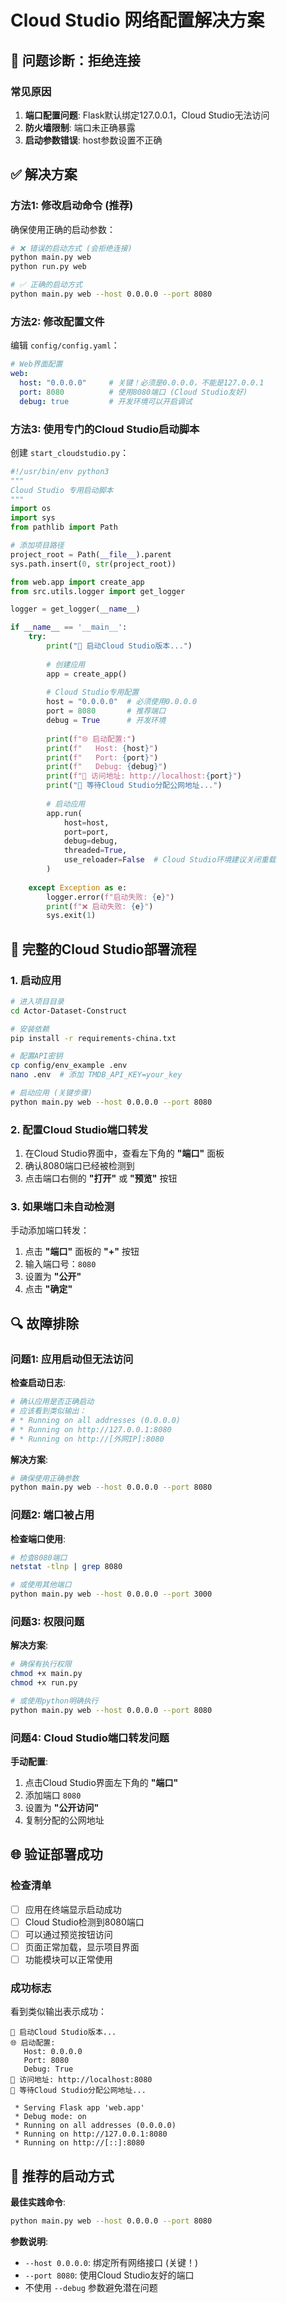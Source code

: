 # Cloud Studio 网络配置解决方案

## 🔧 问题诊断：拒绝连接

### 常见原因
1. **端口配置问题**: Flask默认绑定127.0.0.1，Cloud Studio无法访问
2. **防火墙限制**: 端口未正确暴露
3. **启动参数错误**: host参数设置不正确

## ✅ 解决方案

### 方法1: 修改启动命令 (推荐)

确保使用正确的启动参数：
```bash
# ❌ 错误的启动方式 (会拒绝连接)
python main.py web
python run.py web

# ✅ 正确的启动方式
python main.py web --host 0.0.0.0 --port 8080
```

### 方法2: 修改配置文件

编辑 `config/config.yaml`：
```yaml
# Web界面配置
web:
  host: "0.0.0.0"     # 关键！必须是0.0.0.0，不能是127.0.0.1
  port: 8080          # 使用8080端口 (Cloud Studio友好)
  debug: true         # 开发环境可以开启调试
```

### 方法3: 使用专门的Cloud Studio启动脚本

创建 `start_cloudstudio.py`：
```python
#!/usr/bin/env python3
"""
Cloud Studio 专用启动脚本
"""
import os
import sys
from pathlib import Path

# 添加项目路径
project_root = Path(__file__).parent
sys.path.insert(0, str(project_root))

from web.app import create_app
from src.utils.logger import get_logger

logger = get_logger(__name__)

if __name__ == '__main__':
    try:
        print("🚀 启动Cloud Studio版本...")
        
        # 创建应用
        app = create_app()
        
        # Cloud Studio专用配置
        host = "0.0.0.0"  # 必须使用0.0.0.0
        port = 8080       # 推荐端口
        debug = True      # 开发环境
        
        print(f"🌐 启动配置:")
        print(f"   Host: {host}")
        print(f"   Port: {port}")
        print(f"   Debug: {debug}")
        print(f"🔗 访问地址: http://localhost:{port}")
        print("📱 等待Cloud Studio分配公网地址...")
        
        # 启动应用
        app.run(
            host=host, 
            port=port, 
            debug=debug,
            threaded=True,
            use_reloader=False  # Cloud Studio环境建议关闭重载
        )
        
    except Exception as e:
        logger.error(f"启动失败: {e}")
        print(f"❌ 启动失败: {e}")
        sys.exit(1)
```

## 🎯 完整的Cloud Studio部署流程

### 1. 启动应用
```bash
# 进入项目目录
cd Actor-Dataset-Construct

# 安装依赖
pip install -r requirements-china.txt

# 配置API密钥
cp config/env_example .env
nano .env  # 添加 TMDB_API_KEY=your_key

# 启动应用 (关键步骤)
python main.py web --host 0.0.0.0 --port 8080
```

### 2. 配置Cloud Studio端口转发
1. 在Cloud Studio界面中，查看左下角的 **"端口"** 面板
2. 确认8080端口已经被检测到
3. 点击端口右侧的 **"打开"** 或 **"预览"** 按钮

### 3. 如果端口未自动检测
手动添加端口转发：
1. 点击 **"端口"** 面板的 **"+"** 按钮
2. 输入端口号：`8080`
3. 设置为 **"公开"**
4. 点击 **"确定"**

## 🔍 故障排除

### 问题1: 应用启动但无法访问

**检查启动日志**:
```bash
# 确认应用是否正确启动
# 应该看到类似输出：
# * Running on all addresses (0.0.0.0)
# * Running on http://127.0.0.1:8080
# * Running on http://[外网IP]:8080
```

**解决方案**:
```bash
# 确保使用正确参数
python main.py web --host 0.0.0.0 --port 8080
```

### 问题2: 端口被占用

**检查端口使用**:
```bash
# 检查8080端口
netstat -tlnp | grep 8080

# 或使用其他端口
python main.py web --host 0.0.0.0 --port 3000
```

### 问题3: 权限问题

**解决方案**:
```bash
# 确保有执行权限
chmod +x main.py
chmod +x run.py

# 或使用python明确执行
python main.py web --host 0.0.0.0 --port 8080
```

### 问题4: Cloud Studio端口转发问题

**手动配置**:
1. 点击Cloud Studio界面左下角的 **"端口"**
2. 添加端口 `8080`
3. 设置为 **"公开访问"**
4. 复制分配的公网地址

## 🌐 验证部署成功

### 检查清单
- [ ] 应用在终端显示启动成功
- [ ] Cloud Studio检测到8080端口
- [ ] 可以通过预览按钮访问
- [ ] 页面正常加载，显示项目界面
- [ ] 功能模块可以正常使用

### 成功标志
看到类似输出表示成功：
```
🚀 启动Cloud Studio版本...
🌐 启动配置:
   Host: 0.0.0.0
   Port: 8080
   Debug: True
🔗 访问地址: http://localhost:8080
📱 等待Cloud Studio分配公网地址...

 * Serving Flask app 'web.app'
 * Debug mode: on
 * Running on all addresses (0.0.0.0)
 * Running on http://127.0.0.1:8080
 * Running on http://[::]:8080
```

## 🎯 推荐的启动方式

**最佳实践命令**:
```bash
python main.py web --host 0.0.0.0 --port 8080
```

**参数说明**:
- `--host 0.0.0.0`: 绑定所有网络接口 (关键！)
- `--port 8080`: 使用Cloud Studio友好的端口
- 不使用 `--debug` 参数避免潜在问题
